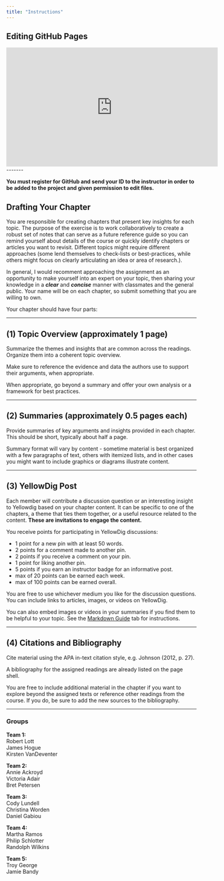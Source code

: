 ```yaml
---
title: "Instructions"
---
```


## Editing GitHub Pages

<iframe width="560" height="315" src="https://www.youtube.com/embed/xDDKYBWD7N8" frameborder="0" allow="accelerometer; autoplay; encrypted-media; gyroscope; picture-in-picture" allowfullscreen></iframe>

<br>
------- 
<br>

**You must register for GitHub and send your ID to the instructor in order to be added to the project and given permission to edit files.** 

## Drafting Your Chapter

You are responsible for creating chapters that present key insights for each topic. The purpose of the exercise is to work collaboratively to create a robust set of notes that can serve as a future reference guide so you can remind yourself about details of the course or quickly identify chapters or articles you want to revisit. Different topics might require different approaches (some lend themselves to check-lists or best-practices, while others might focus on clearly articulating an idea or area of research.). 

In general, I would recomment approaching the assignment as an opportunity to make yourself into an expert on your topic, then sharing your knowledge in a _**clear**_ and _**concise**_ manner with classmates and the general public. Your name will be on each chapter, so submit something that you are willing to own. 

Your chapter should have four parts:

---


## (1) Topic Overview (approximately 1 page)

Summarize the themes and insights that are common across the readings. Organize them into a coherent topic overview.

Make sure to reference the evidence and data the authors use to support their arguments, when appropriate. 

When appropriate, go beyond a summary and offer your own analysis or a framework for best practices. 

---




## (2) Summaries (approximately 0.5 pages each)

Provide summaries of key arguments and insights provided in each chapter. This should be short, typically about half a page. 

Summary format will vary by content - sometime material is best organized with a few paragraphs of text, others with itemized lists, and in other cases you might want to include graphics or diagrams illustrate content. 

---


## (3)  YellowDig Post

Each member will contribute a discussion question or an interesting insight to Yellowdig based on your chapter content. It can be specific to one of the chapters, a theme that ties them together, or a useful resource related to the content. **These are invitations to engage the content.**

You receive points for participating in YellowDig discussions:

* 1 point for a new pin with at least 50 words. 
* 2 points for a comment made to another pin. 
* 2 points if you receive a comment on your pin. 
* 1 point for liking another pin. 
* 5 points if you earn an instructor badge for an informative post. 
* max of 20 points can be earned each week. 
* max of 100 points can be earned overall. 

You are free to use whichever medium you like for the discussion questions. You can include links to articles, images, or videos on YellowDig. 

You can also embed images or videos in your summaries if you find them to be helpful to your topic. See the [Markdown Guide](http://ds4ps.org/ddm-textbook-summer-2019/markdown/) tab for instructions.

---



## (4) Citations and Bibliography

Cite material using the APA in-text citation style, e.g. Johnson (2012, p. 27). 

A bibliography for the assigned readings are already listed on the page shell. 

You are free to include additional material in the chapter if you want to explore beyond the assigned texts or reference other readings from the course. If you do, be sure to add the new sources to the bibliography. 




----



### Groups

**Team 1:**  
Robert Lott  
James Hogue  
Kirsten VanDeventer  

**Team 2:**  
Annie Ackroyd  
Victoria Adair  
Bret Petersen  

**Team 3:**  
Cody Lundell  
Christina Worden  
Daniel Gabiou  

**Team 4:**  
Martha Ramos  
Philip Schlotter  
Randolph Wilkins  

**Team 5:**  
Troy George  
Jamie Bandy  






